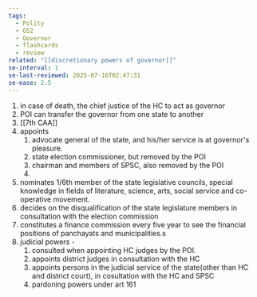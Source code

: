 ```yaml
---
tags:
  - Polity
  - GS2
  - Governor
  - flashcards
  - review
related: "[[discretionary powers of governor]]"
se-interval: 1
se-last-reviewed: 2025-07-16T02:47:31
se-ease: 2.5
---
```

1. in case of death, the chief justice of the HC to act as governor
2. POI can transfer the governor from one state to another
3. [[7th CAA]]
4. appoints 
	1. advocate general of the state, and his/her service is at governor's pleasure.
	2. state election commissioner, but removed by the POI
	3. chairman and members of SPSC, also removed by the POI
	4. 
5. nominates 1/6th member of the state legislative councils, special knowledge in fields of literature, science, arts, social service and co-operative movement.
6. decides on the disqualification of the state legislature members in consultation with the election commission
7. constitutes a finance commission every five year to see the financial positions of panchayats and municipalities.s
8. judicial powers - 
	1. consulted when appointing HC judges by the POI.
	2. appoints district judges in consultation with the HC
	3. appoints persons in the judicial service of the state(other than HC and district court), in cosultation with the HC and SPSC
	4. pardoning powers under art 161

